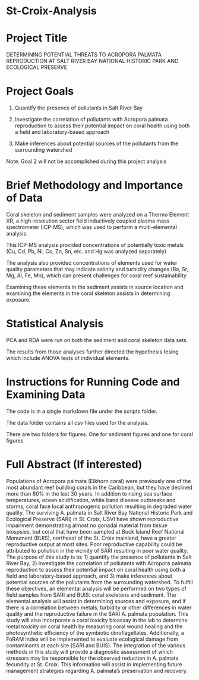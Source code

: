# St-Croix-Analysis
# Project Title
DETERMINING POTENTIAL THREATS TO ACROPORA PALMATA REPRODUCTION AT SALT RIVER BAY NATIONAL HISTORIC PARK AND ECOLOGICAL PRESERVE
# Project Goals
1) Quantify the presence of pollutants in Salt River Bay

2) Investigate the correlation of pollutants with Acropora palmata reproduction to assess their potential impact on coral health using
both a field and laboratory-based approach

3) Make inferences about potential sources of the pollutants from the surrounding watershed

Note: Goal 2 will not be accomplished during this project analysis

# Brief Methodology and Importance of Data
Coral skeleton and sediment samples were analyzed on a Thermo Element XR, a high-resolution sector field inductively coupled plasma
mass spectrometer (ICP-MS), which was used to perform a multi-elemental analysis.

This ICP-MS analysis provided concentrations of potentially toxic metals (Cu, Cd, Pb, Ni, Co, Zn, Sn, etc. and Hg was analyzed separately)

The analysis also provided concentrations of elements used for water quality parameters that may indicate salinity and turbidity changes
(Ba, Sr, Mg, Al, Fe, Mn), which can present challenges for coral reef sustainability 

Examining these elements in the sediment assists in source location and examining the elements in the coral skeleton assists in 
determining exposure.

# Statistical Analysis
PCA and RDA were run on both the sediment and coral skeleton data sets. 

The results from those analyses further directed the hypothesis tesing which include ANOVA tests of individual elements. 

# Instructions for Running Code and Examining Data
The code is in a single markdown file under the scripts folder. 

The data folder contains all csv files used for the analysis. 

There are two folders for figures. One for sediment figures and one for coral figures

# Full Abstract (If interested)
Populations of Acropora palmata (Elkhorn coral) were previously one of the most abundant reef building corals in the Caribbean, but they have declined more than 80% in the last 30 years. In addition to rising sea surface temperatures, ocean acidification, white band disease outbreaks and storms, coral face local anthropogenic pollution resulting in degraded water quality. The surviving A. palmata in Salt River Bay National Historic Park and Ecological Preserve (SARI) in St. Croix, USVI have shown reproductive impairment demonstrating almost no gonadal material from tissue biospsies, but coral that have been sampled at Buck Island Reef National Monument (BUIS), northeast of the St. Croix mainland, have a greater reproductive output at most sites. Poor reproductive capability could be attributed to pollution in the vicinity of SARI resulting in poor water quality. The purpose of this study is to: 1) quantify the presence of pollutants in Salt River Bay, 2) investigate the correlation of pollutants with Acropora palmata reproduction to assess their potential impact on coral health using both a field and laboratory-based approach, and 3) make inferences about potential sources of the pollutants from the surrounding watershed. To fulfill these objectives, an elemental analysis will be performed on two types of field samples from SARI and BUIS: coral skeletons and sediment. The elemental analysis will assist in determining sources and exposure, and if there is a correlation between metals, turbidity or other differences in water quality and the reproductive failure in the SARI A. palmata population. This study will also incorporate a coral toxicity bioassay in the lab to determine metal toxicity on coral health by measuring coral wound healing and the photosynthetic efficiency of the symbiotic dinoflagellates. Additionally, a FoRAM index will be implemented to evaluate ecological damage from contaminants at each site (SARI and BUIS). The integration of the various methods in this study will provide a diagnostic assessment of which stressors may be responsible for the observed reduction in A. palmata fecundity at St. Croix. This information will assist in implementing future management strategies regarding A. palmata’s preservation and recovery. 
